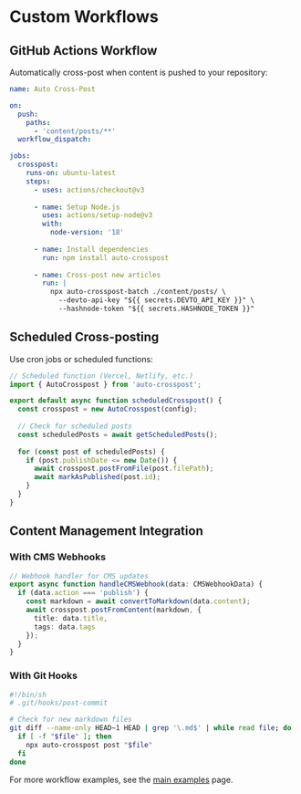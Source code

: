 # Custom Workflows

## GitHub Actions Workflow

Automatically cross-post when content is pushed to your repository:

```yaml
name: Auto Cross-Post

on:
  push:
    paths:
      - 'content/posts/**'
  workflow_dispatch:

jobs:
  crosspost:
    runs-on: ubuntu-latest
    steps:
      - uses: actions/checkout@v3
      
      - name: Setup Node.js
        uses: actions/setup-node@v3
        with:
          node-version: '18'
      
      - name: Install dependencies
        run: npm install auto-crosspost
      
      - name: Cross-post new articles
        run: |
          npx auto-crosspost-batch ./content/posts/ \
            --devto-api-key "${{ secrets.DEVTO_API_KEY }}" \
            --hashnode-token "${{ secrets.HASHNODE_TOKEN }}"
```

## Scheduled Cross-posting

Use cron jobs or scheduled functions:

```typescript
// Scheduled function (Vercel, Netlify, etc.)
import { AutoCrosspost } from 'auto-crosspost';

export default async function scheduledCrosspost() {
  const crosspost = new AutoCrosspost(config);
  
  // Check for scheduled posts
  const scheduledPosts = await getScheduledPosts();
  
  for (const post of scheduledPosts) {
    if (post.publishDate <= new Date()) {
      await crosspost.postFromFile(post.filePath);
      await markAsPublished(post.id);
    }
  }
}
```

## Content Management Integration

### With CMS Webhooks

```typescript
// Webhook handler for CMS updates
export async function handleCMSWebhook(data: CMSWebhookData) {
  if (data.action === 'publish') {
    const markdown = await convertToMarkdown(data.content);
    await crosspost.postFromContent(markdown, {
      title: data.title,
      tags: data.tags
    });
  }
}
```

### With Git Hooks

```bash
#!/bin/sh
# .git/hooks/post-commit

# Check for new markdown files
git diff --name-only HEAD~1 HEAD | grep '\.md$' | while read file; do
  if [ -f "$file" ]; then
    npx auto-crosspost post "$file"
  fi
done
```

For more workflow examples, see the [main examples](/examples/) page.
